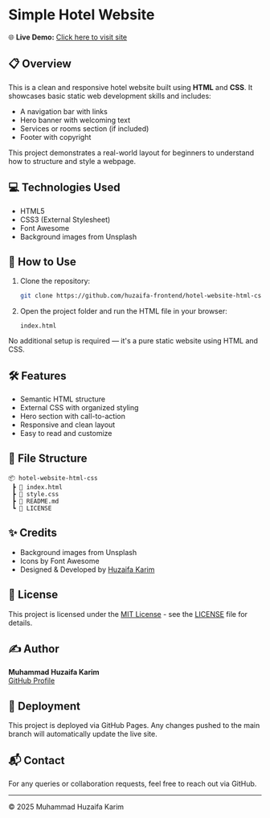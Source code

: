 # Simple Hotel Website

🌐 **Live Demo:** [Click here to visit site](https://huzaifa-frontend.github.io/hotel-website-html-css/)

## 📋 Overview

This is a clean and responsive hotel website built using **HTML** and **CSS**. It showcases basic static web development skills and includes:

- A navigation bar with links
- Hero banner with welcoming text
- Services or rooms section (if included)
- Footer with copyright

This project demonstrates a real-world layout for beginners to understand how to structure and style a webpage.

## 💻 Technologies Used

- HTML5
- CSS3 (External Stylesheet)
- Font Awesome
- Background images from Unsplash

## 🚀 How to Use

1. Clone the repository:
   ```bash
   git clone https://github.com/huzaifa-frontend/hotel-website-html-css.git
   ```

2. Open the project folder and run the HTML file in your browser:
   ```
   index.html
   ```

No additional setup is required — it's a pure static website using HTML and CSS.

## 🛠️ Features

- Semantic HTML structure
- External CSS with organized styling
- Hero section with call-to-action
- Responsive and clean layout
- Easy to read and customize

## 📁 File Structure

```
📦 hotel-website-html-css
 ┣ 📄 index.html
 ┣ 📄 style.css
 ┣ 📄 README.md
 ┗ 📄 LICENSE
```

## ✨ Credits

- Background images from Unsplash
- Icons by Font Awesome
- Designed & Developed by [Huzaifa Karim](https://github.com/huzaifakarim1)

## 📄 License

This project is licensed under the [MIT License](LICENSE) - see the [LICENSE](LICENSE) file for details.

## ✍️ Author

**Muhammad Huzaifa Karim**  
[GitHub Profile](https://github.com/huzaifakarim1)

## 🔄 Deployment

This project is deployed via GitHub Pages. Any changes pushed to the main branch will automatically update the live site.

## 📬 Contact

For any queries or collaboration requests, feel free to reach out via GitHub.

---

© 2025 Muhammad Huzaifa Karim
